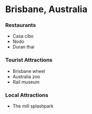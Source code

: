 # Brisbane, Australia

### Restaurants

- Casa cibo
- Nodo
- Duran thai

### Tourist Attractions

- Brisbane wheel
- Australia zoo
- Rail museum 

### Local Attractions

- The mill splashpark
